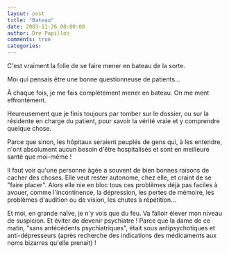 ```yaml
---
layout: post
title: "Bateau"
date: 2003-11-26 00:00:00
author: Dre Papillon
comments: true
categories: 
---
```



C'est vraiment la folie de se faire mener en bateau de la sorte.

Moi qui pensais être une bonne questionneuse de patients...

À chaque fois, je me fais complètement mener en bateau.  On me ment effrontément.

Heureusement que je finis toujours par tomber sur le dossier, ou sur la résidente en charge du patient, pour savoir la vérité vraie et y comprendre quelque chose.

Parce que sinon, les hôpitaux seraient peuplés de gens qui, à les entendre, n'ont absolument aucun besoin d'être hospitalisés et sont en meilleure santé que moi-même !

Il faut voir qu'une personne âgée a souvent de bien bonnes raisons de cacher des choses.  Elle veut rester autonome, chez elle, et craint de se "faire placer".  Alors elle nie en bloc tous ces problèmes déjà pas faciles à avouer, comme l'incontinence, la dépression, les pertes de mémoire, les problèmes d'audition ou de vision, les chutes à répétition...

Et moi, en grande naïve, je n'y vois que du feu.  Va falloir élever mon niveau de suspicion.  Et éviter de devenir psychiatre !  Parce que la dame de ce matin, "sans antécédents psychiatriques", était sous antipsychotiques et anti-dépresseurs (après recherche des indications des médicaments aux noms bizarres qu'elle prenait) !
